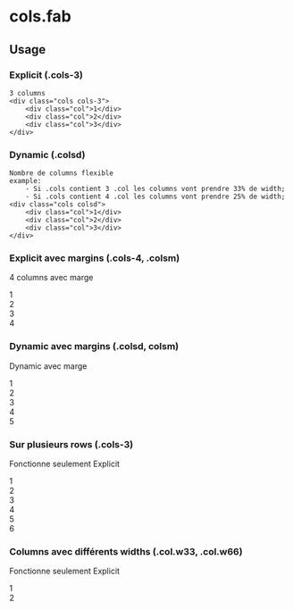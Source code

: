 # cols.fab

## Usage

### Explicit (.cols-3)
	3 columns
	<div class="cols cols-3">
		<div class="col">1</div>
		<div class="col">2</div>
		<div class="col">3</div>
	</div>

### Dynamic (.colsd)
	Nombre de columns flexible 
	example: 
		- Si .cols contient 3 .col les columns vont prendre 33% de width; 
		- Si .cols contient 4 .col les columns vont prendre 25% de width;
	<div class="cols colsd">
		<div class="col">1</div>
		<div class="col">2</div>
		<div class="col">3</div>
	</div>
	
### Explicit avec margins (.cols-4, .colsm)
4 columns avec marge
	<div class="cols cols-4 colsm">
		<div class="col">1</div>
		<div class="col">2</div>
		<div class="col">3</div>
		<div class="col">4</div>
	</div>
	
### Dynamic avec margins (.colsd, colsm)
Dynamic avec marge
	<div class="cols colsd colsm">
		<div class="col">1</div>
		<div class="col">2</div>
		<div class="col">3</div>
		<div class="col">4</div>
		<div class="col">5</div>
	</div>
	
### Sur plusieurs rows (.cols-3)
Fonctionne seulement Explicit
	<div class="cols cols-3 colsm">
		<div class="col">1</div>
		<div class="col">2</div>
		<div class="col">3</div>
		<div class="col">4</div>
		<div class="col">5</div>
		<div class="col">6</div>
	</div>
	
### Columns avec différents widths (.col.w33, .col.w66)
Fonctionne seulement Explicit
	<div class="cols cols-2">
		<div class="col w33">1</div>
		<div class="col w66">2</div>
	</div>
	
